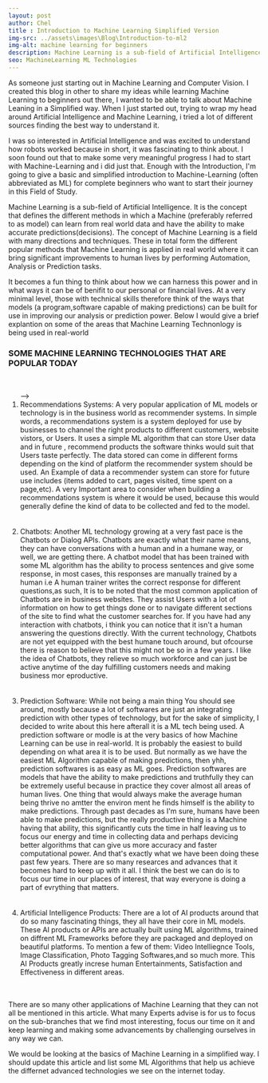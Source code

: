 ```yaml
---
layout: post
author: Chel
title : Introduction to Machine Learning Simplified Version
img-src: ../assets\images\Blog\Introduction-to-ml2
img-alt: machine learning for beginners
description: Machine Learning is a sub-field of Artificial Intelligence. It is the concept that defines the different methods in which a Machine (preferably referred to as model) can learn from real world data and have the ability to make accurate predictions.
seo: MachineLearning ML Technologies
---
```


As someone just starting out in Machine Learning and Computer Vision. I created this blog in other to share my ideas while learning Machine Learning to beginners out there, I wanted to be able to talk about Machine Leaning in a Simplified way. When I just started out, trying to wrap my head around Artificial Intelligence and Machine Learning, i tried a lot of different sources finding the best way to understand it. 

I was so interested in Artificial Intelligence and was excited to understand how robots worked because in short, it was fascinating to think about. I soon found out that to make some very meaningful progress I had to start with Machine-Learning and i did just that. Enough with the Introduction, I'm going to give a basic and simplified introduction to Machine-Learning (often abbreviated as ML) for complete beginners who want to start their journey in this Field of Study.


Machine Learning is a sub-field of Artificial Intelligence. It is the concept that defines the different methods in which a Machine (preferably referred to as model) can learn from real world data and have the ability to make accurate predictions(decisions). The concept of Machine Learning is a field with many directions and techniques. These in total form the different popular methods that Machine Learning is applied in real world where it can bring significant improvements to human lives by performing Automation, Analysis or Prediction tasks.

It becomes a fun thing to think about how we can harness this power and in what ways it can be of benifit to our personal or financial lives. At a very minimal level, those with technical skills therefore think of the ways that models (a program,software capable of making predictions) can be built for use in improving our analysis or prediction power. Below I would give a brief explantion on some of the areas that Machine Learning Technonlogy is being used in real-world <br> 
		

 <h3 class="blog-headers">SOME MACHINE LEARNING TECHNOLOGIES THAT ARE POPULAR TODAY</h3>
<br>

<ol class="blog-lists"> -->
	<li>Recommendations Systems: A very popular application of ML models or technology is in the business world as recommender systems. In simple words, a recommendations system is a system deployed for use by businesses to channel the right products to different customers, website vistors, or Users. It uses a simple ML algorithm that can store User data and in future , recommend products the software thinks would suit that Users taste perfectly. The data stored can come in different forms depending on the kind of platform the recommender system should be used. An Example of data a recommender system can store for future use includes (items added to cart, pages visited, time spent on a page,etc). A very Important area to consider when building a recommendations system is where it would be used, because this would generally define the kind of data to be collected and fed to the model.</li><br><br>
	<li>Chatbots: Another ML technology growing at a very fast pace is the Chatbots or Dialog APIs. Chatbots are exactly what their name means, they can have conversations with a human and in a humane way, or well, we are getting there. A chatbot model that has been trained with some ML algorithm has the ability to process sentences and give some response, in most cases, this responses are manually trained by a human i.e A human trainer writes the correct response for different questions,as such, It is to be noted that the most common application of Chatbots are in business websites. They assist Users with a lot of information on how to get things done or to navigate different sections of the site to find what the customer searches for. If you have had any interaction with chatbots, i think you can notice that it isn't a human answering the questions directly. With the current technology, Chatbots are not yet equipped with the best humane touch around, but ofcourse there is reason to believe that this might not be so in a few years. I like the idea of Chatbots, they relieve so much workforce and can just be active anytime of the day fulfilling customers needs and making business mor eproductive.</li><br><br>
	<li>Prediction Software: While not being a main thing You should see around, mostly because a lot of softwares are just an integrating prediction with other types of technology, but for the sake of simplicity, I decided to write about this here afterall it is a ML tech being used. A prediction software or modle is at the very basics of how Machine Learning can be use in real-world. It is probably the easiest to build depending on what area it is to be used. But normally as we have the easiest ML Algorithm capable of making predictions, then yhh, prediction softwares is as easy as ML goes. Prediction softwares are models that have the ability to make predictions and truthfully they can be extremely useful because in practice they cover almost all areas of human lives. One thing that would always make the average human being thrive no amtter the environ ment he finds himself is the ability to make predictions. Through past decades as I'm sure, humans have been able to make predictions, but the really productive thing is a Machine having that ability, this significantly cuts the time in half leaving us to focus our energy and time in collecting data and perhaps devicing better algorithms that can give us more accuracy and faster computational power. And that's exactly what we have been doing these past few years. There are so many researces and advances that it becomes hard to keep up with it all. I think the best we can do is to focus our time in our places of interest, that way everyone is doing a part of evrything that matters.</li><br><br>
	<li>Artificial Intelligence Products: There are a lot of AI products around that do so many fascinating things, they all have their core in ML models. These AI products or APIs are actually built using ML algorithms, trained on diffrent ML Frameworks before they are packaged and deployed on beautiful platforms. To mention a few of them: Video Intelliegnce Tools, Image Classification, Photo Tagging Softwares,and so much more. This AI Products greatly increse human Entertainments, Satisfaction and Effectiveness in different areas.</li><br><br>
 </ol>



There are so many other applications of Machine Learning that they can not all be mentioned in this article. What many Experts advise is for us to focus on the sub-branches that we find most interesting, focus our time on it and keep learning and making some advancements by challenging ourselves in any way we can.

We would be looking at the basics of Machine Learning in a simplified way. I should update this article and list some ML Algorithms that help us achieve the differnet advanced technologies we see on the internet today.


